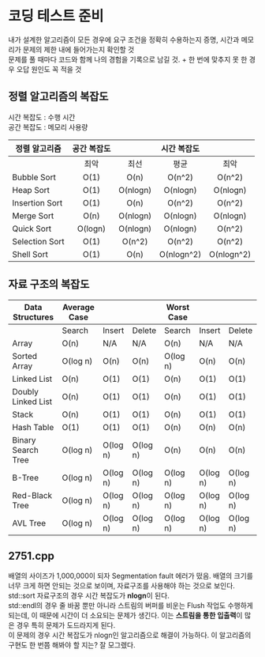 # 코딩 테스트 준비

내가 설계한 알고리즘이 모든 경우에 요구 조건을 정확히 수용하는지 증명, 시간과 메모리가 문제의 제한 내에 들어가는지 확인할 것<br>
문제를 풀 때마다 코드와 함께 나의 경험을 기록으로 남길 것. + 한 번에 맞추지 못 한 경우 오답 원인도 꼭 적을 것

## 정렬 알고리즘의 복잡도

시간 복잡도 : 수행 시간<br>
공간 복잡도 : 메모리 사용량

|정렬 알고리즘|공간 복잡도||시간 복잡도|| 
|----------|:---:|:---:|:---:|:---:|
||최악|최선|평균|최악|
|Bubble Sort|O(1)|O(n)|O(n^2)|O(n^2)|
|Heap Sort|O(1)|O(nlogn)|O(nlogn)|O(nlogn)|
|Insertion Sort|O(1)|O(n)|O(n^2)|O(n^2)|
|Merge Sort|O(n)|O(nlogn)|O(nlogn)|O(nlogn)|
|Quick Sort|O(logn)|O(nlogn)|O(nlogn)|O(n^2)|
|Selection Sort|O(1)|O(n^2)|O(n^2)|O(n^2)|
|Shell Sort|O(1)|O(n)|O(nlogn^2)|O(nlogn^2)|

## 자료 구조의 복잡도

| Data Structures     | Average Case         |                     |                     | Worst Case          |                     |                     |
|---------------------|----------------------|---------------------|---------------------|---------------------|---------------------|---------------------|
|                     | Search              | Insert              | Delete              | Search              | Insert              | Delete              |
| Array               | O(n)                | N/A                 | N/A                 | O(n)                | N/A                 | N/A                 |
| Sorted Array        | O(log n)            | O(n)                | O(n)                | O(log n)            | O(n)                | O(n)                |
| Linked List         | O(n)                | O(1)                | O(1)                | O(n)                | O(1)                | O(1)                |
| Doubly Linked List  | O(n)                | O(1)                | O(1)                | O(n)                | O(1)                | O(1)                |
| Stack               | O(n)                | O(1)                | O(1)                | O(n)                | O(1)                | O(1)                |
| Hash Table          | O(1)                | O(1)                | O(1)                | O(n)                | O(n)                | O(n)                |
| Binary Search Tree  | O(log n)            | O(log n)            | O(log n)            | O(n)                | O(n)                | O(n)                |
| B-Tree              | O(log n)            | O(log n)            | O(log n)            | O(log n)            | O(log n)            | O(log n)            |
| Red-Black Tree      | O(log n)            | O(log n)            | O(log n)            | O(log n)            | O(log n)            | O(log n)            |
| AVL Tree            | O(log n)            | O(log n)            | O(log n)            | O(log n)            | O(log n)            | O(log n)            |

## 2751.cpp
배열의 사이즈가 1,000,000이 되자 Segmentation fault 에러가 떴음. 배열의 크기를 너무 크게 하면 안되는 것으로 보이며, <vector> 자료구조를 사용해야 하는 것으로 보인다.<br>
std::sort 자료구조의 경우 시간 복잡도가 **nlogn**이 된다.<br>
std::endl의 경우 줄 바꿈 뿐만 아니라 스트림의 버퍼를 비운는 Flush 작업도 수행하게 되는데, 이 때문에 시간이 더 소요되는 문제가 생긴다. 이는 **스트림을 통한 입출력**이 많은 경우 특히 문제가 도드라지게 된다.<br>
이 문제의 경우 시간 복잡도가 nlogn인 알고리즘으로 해결이 가능하다. 이 알고리즘의 구현도 한 번쯤 해봐야 할 지는? 잘 모그렜다.

